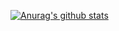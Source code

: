 [![Anurag's github stats](https://github-readme-stats.vercel.app/api?username=Dogel-ai)](https://github.com/anuraghazra/github-readme-stats)
